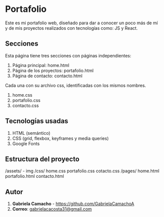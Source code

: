 # Portafolio
Este es mi portafolio web, diseñado para dar a conocer un poco más de mí y de mis proyectos realizados con tecnologías como: JS y React.

## Secciones
Esta página tiene tres secciones con páginas independientes:

1. Página principal: home.html
2. Página de los proyectos: portafolio.html
3. Página de contacto: contacto.html

Cada una con su archivo css, identificadas con los mismos nombres.
1. home.css
2. portafolio.css
3. contacto.css
## Tecnologías usadas

1. HTML (semántico)
2. CSS (grid, flexbox, keyframes y media queries)
3. Google Fonts

## Estructura del proyecto
/assets/ - img
/css/ 
home.css
portafolio.css
cotacto.css
/pages/
home.html
portafolio.html
contacto.html

## Autor
1. **Gabriela Camacho** - https://github.com/GabrielaCamachoA
2. **Correo**: gabrielacacosta31@gmail.com
